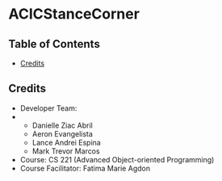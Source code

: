 # ACICStanceCorner

## Table of Contents
- [Credits](#credits)

## Credits

- Developer Team:
- - Danielle Ziac Abril
  - Aeron Evangelista
  - Lance Andrei Espina
  - Mark Trevor Marcos
- Course: CS 221 (Advanced Object-oriented Programming)
- Course Facilitator: Fatima Marie Agdon
